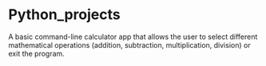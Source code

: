 # Python_projects
 A basic command-line calculator app that allows the user to select different mathematical
 operations (addition, subtraction, multiplication, division) or exit the program.
